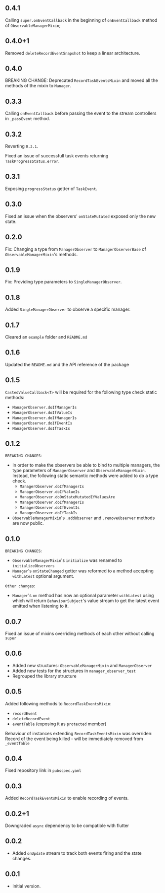 ## 0.4.1
Calling `super.onEventCallback` in the beginning of `onEventCallback` method of `ObservableManagerMixin`; 
## 0.4.0+1
Removed `deleteRecordEventSnapshot` to keep a linear architecture.
## 0.4.0
BREAKING CHANGE: Deprecated `RecordTaskEventsMixin` and moved all the methods of the mixin to `Manager`.
## 0.3.3
Calling `onEventCallback` before passing the event to the stream controllers in `_passEvent` method.
## 0.3.2
Reverting `0.3.1`.

Fixed an issue of successfull task events returning `TaskProgressStatus.error`.
## 0.3.1
Exposing `progressStatus` getter of `TaskEvent`.
## 0.3.0
Fixed an issue when the observers' `onStateMutated` exposed only the new state.
## 0.2.0
Fix: Changing a type from `ManagerObserver` to `ManagerObserverBase` of `ObservableManagerMixin`'s methods. 
## 0.1.9
Fix: Providing type parameters to `SingleManagerObserver`. 
## 0.1.8
Added `SingleManagerObserver` to observe a specific manager. 
## 0.1.7
Cleared an `example` folder and `README.md` 
## 0.1.6
Updated the `README.md` and the API reference of the package
## 0.1.5
`CastedValueCallback<T>` will be required for the following type check static methods:
  - `ManagerObserver.doIfManagerIs`
  - `ManagerObserver.doIfValueIs`
  - `ManagerObserver.doIfManagerIs`
  - `ManagerObserver.doIfEventIs`
  - `ManagerObserver.doIfTaskIs`
## 0.1.2
`BREAKING CHANGES`:
- In order to make the observers be able to bind to multiple managers, the type parameters of `ManagerObserver` and `ObservableManagerMixin`.
Instead, the following static semantic methods were added to do a type check.
  - `ManagerObserver.doIfManagerIs`
  - `ManagerObserver.doIfValueIs`
  - `ManagerObserver.doOnStateMutatedIfValuesAre`
  - `ManagerObserver.doIfManagerIs`
  - `ManagerObserver.doIfEventIs`
  - `ManagerObserver.doIfTaskIs`
- `ObservableManagerMixin`'s `.addObserver` and `.removeObserver` methods are now public.
## 0.1.0
`BREAKING CHANGES`:
- `ObservableManagerMixin`'s `initialize` was renamed to `initializeObservers`
- `Manager`'s `onStateChanged` getter was reformed to a method accepting `withLatest` optional argument.

`Other changes`:
- `Manager`'s `on` method has now an optional parameter `withLatest` using which will return `BehaviourSubject`'s value stream to get the latest event
emitted when listening to it.
## 0.0.7
Fixed an issue of mixins overriding methods of each other without calling `super`
## 0.0.6
* Added new structures: `ObservableManagerMixin` and `ManagerObserver`
* Added new tests for the structures in `manager_observer_test`
* Regrouped the library structure
## 0.0.5

Added following methods to `RecordTaskEventsMixin`:
* `recordEvent`
* `deleteRecordEvent`
* `eventTable` (exposing it as `protected` member)

Behaviour of instances extending `RecordTaskEventsMixin` was overriden:
Record of the event being killed - will be immediately removed from `_eventTable`
## 0.0.4

Fixed repository link in `pubscpec.yaml`
## 0.0.3

Added `RecordTaskEventsMixin` to enable recording of events. 
## 0.0.2+1

Downgraded `async` dependency to be compatible with flutter
## 0.0.2

- Added `onUpdate` stream to track both events firing and the state changes.
## 0.0.1

- Initial version.
